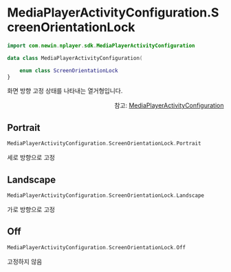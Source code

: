 # MediaPlayerActivityConfiguration.ScreenOrientationLock

```kotlin
import com.newin.nplayer.sdk.MediaPlayerActivityConfiguration
```

```kotlin
data class MediaPlayerActivityConfiguration(

    enum class ScreenOrientationLock
}
```

화면 방향 고정 상태를 나타내는 열거형입니다.

<div align="right">
참고: <a href="../../class/media-player-activity-configuration/home.md">MediaPlayerActivityConfiguration</a>
</div>

## Portrait

```kotlin
MediaPlayerActivityConfiguration.ScreenOrientationLock.Portrait
```

세로 방향으로 고정

## Landscape

```kotlin
MediaPlayerActivityConfiguration.ScreenOrientationLock.Landscape
```

가로 방향으로 고정

## Off

```kotlin
MediaPlayerActivityConfiguration.ScreenOrientationLock.Off
```

고정하지 않음
